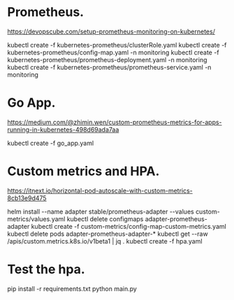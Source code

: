 # Prometheus.

https://devopscube.com/setup-prometheus-monitoring-on-kubernetes/

kubectl create -f kubernetes-prometheus/clusterRole.yaml
kubectl create -f kubernetes-prometheus/config-map.yaml -n monitoring
kubectl create -f kubernetes-prometheus/prometheus-deployment.yaml -n monitoring
kubectl create -f kubernetes-prometheus/prometheus-service.yaml -n monitoring

# Go App.

https://medium.com/@zhimin.wen/custom-prometheus-metrics-for-apps-running-in-kubernetes-498d69ada7aa

kubectl create -f go_app.yaml

# Custom metrics and HPA.

https://itnext.io/horizontal-pod-autoscale-with-custom-metrics-8cb13e9d475

helm install --name adapter stable/prometheus-adapter --values custom-metrics/values.yaml
kubectl delete configmaps adapter-prometheus-adapter
kubectl create -f custom-metrics/config-map-custom-metrics.yaml
kubectl delete pods adapter-prometheus-adapter-*
kubectl get --raw /apis/custom.metrics.k8s.io/v1beta1 | jq .
kubectl create -f hpa.yaml

# Test the hpa.

pip install -r requirements.txt
python main.py
